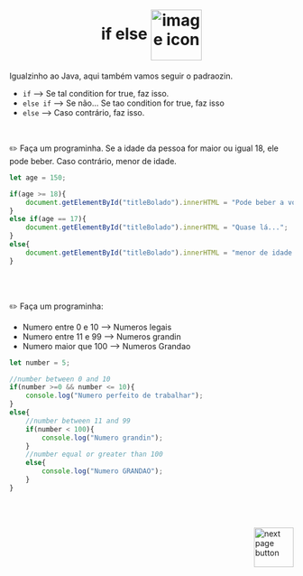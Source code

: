 <h1 align="center">
    if else
    <img src="https://cdn-icons-png.flaticon.com/512/4394/4394632.png" alt="image icon" width="90px" align="center">
</h1>
  
Igualzinho ao Java, aqui também vamos seguir o padraozin.

- `if` --> Se tal condition for true, faz isso.
- `else if` --> Se não... Se tao condition for true, faz isso
- `else` --> Caso contrário, faz isso.

<br>

✏️ Faça um programinha. Se a idade da pessoa for maior ou igual 18, ele pode beber. Caso contrário, menor de idade.

```js
let age = 150;

if(age >= 18){
    document.getElementById("titleBolado").innerHTML = "Pode beber a vontade!";
}
else if(age == 17){
    document.getElementById("titleBolado").innerHTML = "Quase lá...";
}
else{
    document.getElementById("titleBolado").innerHTML = "menor de idade não pode beber";
}
```

<br>
<br>



✏️ Faça um programinha:

- Numero entre 0 e 10 --> Numeros legais
- Numero entre 11 e 99 --> Numeros grandin
- Numero maior que 100 --> Numeros Grandao


```js
let number = 5;

//number between 0 and 10
if(number >=0 && number <= 10){
    console.log("Numero perfeito de trabalhar");
}
else{
    //number between 11 and 99
    if(number < 100){
        console.log("Numero grandin");
    }
    //number equal or greater than 100
    else{
        console.log("Numero GRANDAO");
    }
}
```

<br>
<br>

<!-- next page buttons -->
[<img src="https://img.icons8.com/?size=512&id=47092&format=png" alt="next page button" width="70px" align="right">](../5.switch_case_condition/0.switch_case.md)